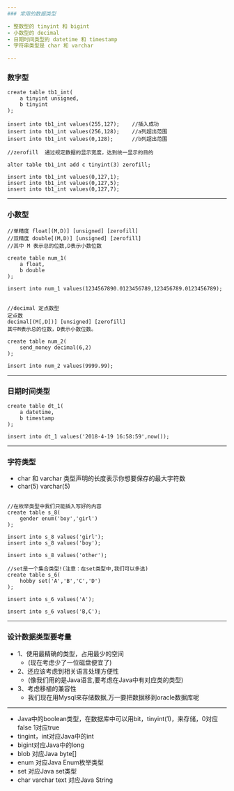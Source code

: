 ```yaml
---
### 常用的数据类型

- 整数型的 tinyint 和 bigint
- 小数型的 decimal
- 日期时间类型的 datetime 和 timestamp
- 字符串类型是 char 和 varchar

---
```

### 数字型
```
create table tb1_int(
    a tinyint unsigned,
    b tinyint
);

insert into tb1_int values(255,127);    //插入成功
insert into tb1_int values(256,128);    //a列超出范围
insert into tb1_int values(0,128);      //b列超出范围

//zerofill  通过规定数据的显示宽度，达到统一显示的目的

alter table tb1_int add c tinyint(3) zerofill;

insert into tb1_int values(0,127,1);
insert into tb1_int values(0,127,5);
insert into tb1_int values(0,127,7);
```
---
### 小数型
```
//单精度 float[(M,D)] [unsigned] [zerofill]
//双精度 double[(M,D)] [unsigned] [zerofill]
//其中 M 表示总的位数,D表示小数位数

create table num_1(
    a float,
    b double
);

insert into num_1 values(1234567890.0123456789,123456789.0123456789);


//decimal 定点数型
定点数
decimal[(M[,D])] [unsigned] [zerofill]
其中M表示总的位数，D表示小数位数。

create table num_2(
    send_money decimal(6,2)
);

insert into num_2 values(9999.99);
```
---

### 日期时间类型
```
create table dt_1(
    a datetime,
    b timestamp
);

insert into dt_1 values('2018-4-19 16:58:59',now());
```

---
### 字符类型
* char 和 varchar 类型声明的长度表示你想要保存的最大字符数
* char(5) varchar(5)
```

//在枚举类型中我们只能插入写好的内容
create table s_8(
    gender enum('boy','girl')
);

insert into s_8 values('girl');
insert into s_8 values('boy');

insert into s_8 values('other');

//set是一个集合类型!(注意：在set类型中,我们可以多选)
create table s_6(
    hobby set('A','B','C','D')
);

insert into s_6 values('A');

insert into s_6 values('B,C');
```
---

### 设计数据类型要考量
- 1、使用最精确的类型，占用最少的空间
    - (现在考虑少了一位磁盘便宜了)
- 2、还应该考虑到相关语言处理方便性
    - (像我们用的是Java语言,要考虑在Java中有对应类的类型)
- 3、考虑移植的兼容性
    - 我们现在用Mysql来存储数据,万一要把数据移到oracle数据库呢
    

---
* Java中的boolean类型，在数据库中可以用bit，tinyint(1)，来存储，0对应false 1对应true
* tingint，int对应Java中的int
* bigint对应Java中的long
* blob 对应Java byte[]
* enum 对应Java Enum枚举类型
* set 对应Java set类型
* char varchar text 对应Java String